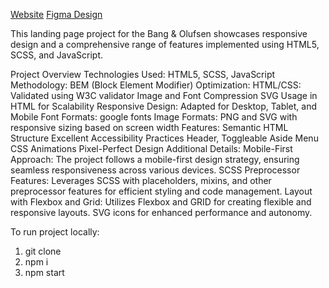 [Website](https://Igor-Yaremchuk.github.io/landing_page_b-o/)
[Figma Design](https://www.figma.com/file/DtkQmQ797hk0nI4KfMi2Uq/BOSE-New-Version?type=design&node-id=6817-212&t=ZTV6Gl8NzaWkJ4FK-0)

This landing page project for the Bang & Olufsen showcases responsive design and a comprehensive range of features implemented using HTML5, SCSS, and JavaScript.

Project Overview
Technologies Used: HTML5, SCSS, JavaScript
Methodology: BEM (Block Element Modifier)
Optimization:
HTML/CSS: Validated using W3C validator
Image and Font Compression
SVG Usage in HTML for Scalability
Responsive Design: Adapted for Desktop, Tablet, and Mobile
Font Formats: google fonts
Image Formats: PNG and SVG with responsive sizing based on screen width
Features:
Semantic HTML Structure
Excellent Accessibility Practices
Header, Toggleable Aside Menu
CSS Animations
Pixel-Perfect Design
Additional Details:
Mobile-First Approach: The project follows a mobile-first design strategy, ensuring seamless responsiveness across various devices.
SCSS Preprocessor Features: Leverages SCSS with placeholders, mixins, and other preprocessor features for efficient styling and code management.
Layout with Flexbox and Grid: Utilizes Flexbox and GRID for creating flexible and responsive layouts.
SVG icons for enhanced performance and autonomy.

To run project locally:
1. git clone
2. npm i
3. npm start
